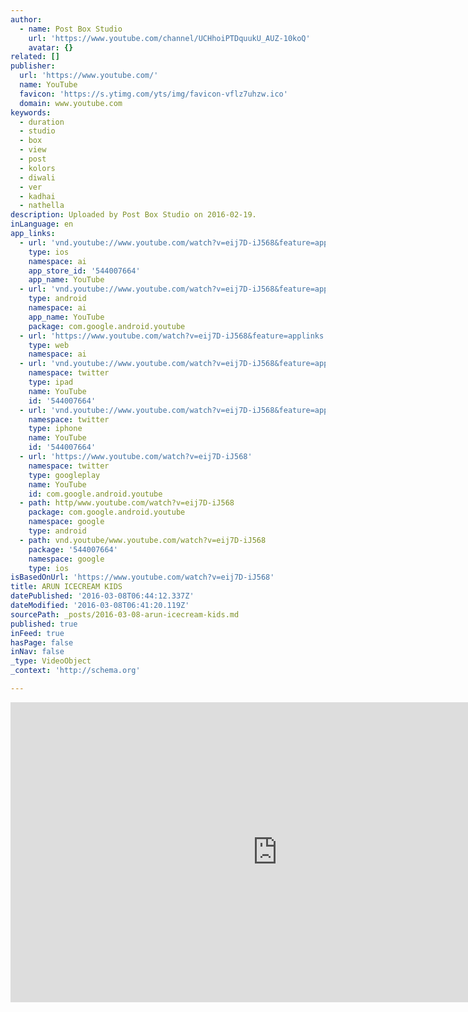 ```yaml
---
author:
  - name: Post Box Studio
    url: 'https://www.youtube.com/channel/UCHhoiPTDquukU_AUZ-10koQ'
    avatar: {}
related: []
publisher:
  url: 'https://www.youtube.com/'
  name: YouTube
  favicon: 'https://s.ytimg.com/yts/img/favicon-vflz7uhzw.ico'
  domain: www.youtube.com
keywords:
  - duration
  - studio
  - box
  - view
  - post
  - kolors
  - diwali
  - ver
  - kadhai
  - nathella
description: Uploaded by Post Box Studio on 2016-02-19.
inLanguage: en
app_links:
  - url: 'vnd.youtube://www.youtube.com/watch?v=eij7D-iJ568&feature=applinks'
    type: ios
    namespace: ai
    app_store_id: '544007664'
    app_name: YouTube
  - url: 'vnd.youtube://www.youtube.com/watch?v=eij7D-iJ568&feature=applinks'
    type: android
    namespace: ai
    app_name: YouTube
    package: com.google.android.youtube
  - url: 'https://www.youtube.com/watch?v=eij7D-iJ568&feature=applinks'
    type: web
    namespace: ai
  - url: 'vnd.youtube://www.youtube.com/watch?v=eij7D-iJ568&feature=applinks'
    namespace: twitter
    type: ipad
    name: YouTube
    id: '544007664'
  - url: 'vnd.youtube://www.youtube.com/watch?v=eij7D-iJ568&feature=applinks'
    namespace: twitter
    type: iphone
    name: YouTube
    id: '544007664'
  - url: 'https://www.youtube.com/watch?v=eij7D-iJ568'
    namespace: twitter
    type: googleplay
    name: YouTube
    id: com.google.android.youtube
  - path: http/www.youtube.com/watch?v=eij7D-iJ568
    package: com.google.android.youtube
    namespace: google
    type: android
  - path: vnd.youtube/www.youtube.com/watch?v=eij7D-iJ568
    package: '544007664'
    namespace: google
    type: ios
isBasedOnUrl: 'https://www.youtube.com/watch?v=eij7D-iJ568'
title: ARUN ICECREAM KIDS
datePublished: '2016-03-08T06:44:12.337Z'
dateModified: '2016-03-08T06:41:20.119Z'
sourcePath: _posts/2016-03-08-arun-icecream-kids.md
published: true
inFeed: true
hasPage: false
inNav: false
_type: VideoObject
_context: 'http://schema.org'

---
```

<iframe src="https://cdn.embedly.com/widgets/media.html?src=https%3A%2F%2Fwww.youtube.com%2Fembed%2Feij7D-iJ568%3Ffeature%3Doembed&amp;url=https%3A%2F%2Fwww.youtube.com%2Fwatch%3Fv%3Deij7D-iJ568&amp;image=https%3A%2F%2Fi.ytimg.com%2Fvi%2Feij7D-iJ568%2Fhqdefault.jpg&amp;key=b7d04c9b404c499eba89ee7072e1c4f7&amp;type=text%2Fhtml&amp;schema=youtube" width="854" height="480" scrolling="no" frameborder="0" allowfullscreen="allowfullscreen" style=""></iframe>